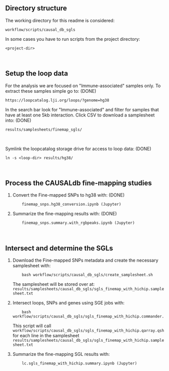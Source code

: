 ## Directory structure
The working directory for this readme is considered:
```
workflow/scripts/causal_db_sgls
```

In some cases you have to run scripts from the project directory:
```
<project-dir>
```


<br>


## Setup the loop data 
For the analysis we are focused on "Immune-associated" samples only. To extract these samples simple
go to: (DONE)
```
https://loopcatalog.lji.org/loops/?genome=hg38
```

In the search bar look for "Immune-associated" and filter for samples that have at least one 5kb interaction. Click CSV to download a samplesheet into: (DONE)

```
results/samplesheets/finemap_sgls/
```

<br>

Symlink the loopcatalog storage drive for access to loop data: (DONE)
```
ln -s <loop-dir> results/hg38/
```


<br>


## Process the CAUSALdb fine-mapping studies

1) Convert the Fine-mapped SNPs to hg38 with: (DONE)
    ```
        finemap_snps.hg38_conversion.ipynb (Jupyter)
    ```

2) Summarize the fine-mapping results with: (DONE)
    ```
        finemap_snps.summary.with_rgbpeaks.ipynb (Jupyter)
    ```

<br>


## Intersect and determine the SGLs
1) Download the Fine-mapped SNPs metadata and create the necessary samplesheet with:
    ```
        bash workflow/scripts/causal_db_sgls/create_samplesheet.sh
    ```

    The samplesheet will be stored over at: `results/samplesheets/causal_db_sgls/sgls_finemap_with_hichip.samplesheet.txt`
    
2) Intersect loops, SNPs and genes using SGE jobs with:
    ```
        bash workflow/scripts/causal_db_sgls/sgls_finemap_with_hichip.commander.sh
    ```
    This script will call `workflow/scripts/causal_db_sgls/sgls_finemap_with_hichip.qarray.qsh` for each line in the samplesheet `results/samplesheets/causal_db_sgls/sgls_finemap_with_hichip.samplesheet.txt`


3) Summarize the fine-mapping SGL results with:
    ```
        lc.sgls_finemap_with_hichip.summary.ipynb (Jupyter)
    ```
